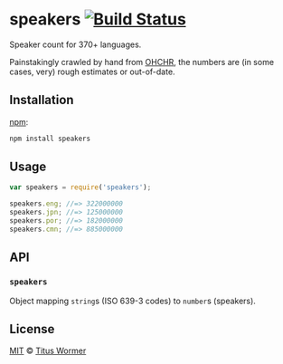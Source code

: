 # speakers [![Build Status][travis-badge]][travis]

Speaker count for 370+ languages.

Painstakingly crawled by hand from [OHCHR][], the numbers are (in
some cases, very) rough estimates or out-of-date.

## Installation

[npm][]:

```bash
npm install speakers
```

## Usage

```js
var speakers = require('speakers');

speakers.eng; //=> 322000000
speakers.jpn; //=> 125000000
speakers.por; //=> 182000000
speakers.cmn; //=> 885000000
```

## API

### `speakers`

Object mapping `string`s (ISO 639-3 codes) to `number`s (speakers).

## License

[MIT][license] © [Titus Wormer][author]

<!-- Definitions -->

[travis-badge]: https://img.shields.io/travis/wooorm/speakers.svg

[travis]: https://travis-ci.org/wooorm/speakers

[npm]: https://docs.npmjs.com/cli/install

[license]: LICENSE

[author]: http://wooorm.com

[ohchr]: http://www.ohchr.org
